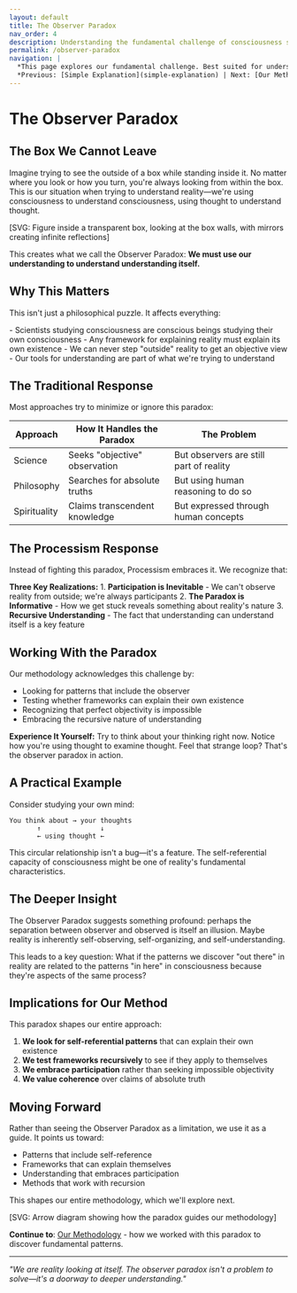 ```yaml
---
layout: default
title: The Observer Paradox
nav_order: 4
description: Understanding the fundamental challenge of consciousness studying consciousness
permalink: /observer-paradox
navigation: |
  *This page explores our fundamental challenge. Best suited for understanding our approach.*  
  *Previous: [Simple Explanation](simple-explanation) | Next: [Our Methodology](methodology)*
---
```


# The Observer Paradox

## The Box We Cannot Leave

Imagine trying to see the outside of a box while standing inside it. No matter where you look or how you turn, you're always looking from within the box. This is our situation when trying to understand reality—we're using consciousness to understand consciousness, using thought to understand thought.

<div class="diagram-container">
[SVG: Figure inside a transparent box, looking at the box walls, with mirrors creating infinite reflections]
</div>

This creates what we call the Observer Paradox: **We must use our understanding to understand understanding itself.**

## Why This Matters

This isn't just a philosophical puzzle. It affects everything:

<div class="key-insight">
- Scientists studying consciousness are conscious beings studying their own consciousness
- Any framework for explaining reality must explain its own existence
- We can never step "outside" reality to get an objective view
- Our tools for understanding are part of what we're trying to understand
</div>

## The Traditional Response

Most approaches try to minimize or ignore this paradox:

| Approach | How It Handles the Paradox | The Problem |
|----------|---------------------------|-------------|
| Science | Seeks "objective" observation | But observers are still part of reality |
| Philosophy | Searches for absolute truths | But using human reasoning to do so |
| Spirituality | Claims transcendent knowledge | But expressed through human concepts |

## The Processism Response

Instead of fighting this paradox, Processism embraces it. We recognize that:

<div class="key-insight">
<strong>Three Key Realizations:</strong>
1. <strong>Participation is Inevitable</strong> - We can't observe reality from outside; we're always participants
2. <strong>The Paradox is Informative</strong> - How we get stuck reveals something about reality's nature
3. <strong>Recursive Understanding</strong> - The fact that understanding can understand itself is a key feature
</div>

## Working With the Paradox

Our methodology acknowledges this challenge by:

- Looking for patterns that include the observer
- Testing whether frameworks can explain their own existence
- Recognizing that perfect objectivity is impossible
- Embracing the recursive nature of understanding

<div class="try-this">
<strong>Experience It Yourself:</strong> Try to think about your thinking right now. Notice how you're using thought to examine thought. Feel that strange loop? That's the observer paradox in action.
</div>

## A Practical Example

Consider studying your own mind:

```
You think about → your thoughts
       ↑               ↓
       ← using thought ←
```

This circular relationship isn't a bug—it's a feature. The self-referential capacity of consciousness might be one of reality's fundamental characteristics.

## The Deeper Insight

<div class="key-insight">
The Observer Paradox suggests something profound: perhaps the separation between observer and observed is itself an illusion. Maybe reality is inherently self-observing, self-organizing, and self-understanding.
</div>

This leads to a key question: What if the patterns we discover "out there" in reality are related to the patterns "in here" in consciousness because they're aspects of the same process?

## Implications for Our Method

This paradox shapes our entire approach:

1. **We look for self-referential patterns** that can explain their own existence
2. **We test frameworks recursively** to see if they apply to themselves
3. **We embrace participation** rather than seeking impossible objectivity
4. **We value coherence** over claims of absolute truth

## Moving Forward

Rather than seeing the Observer Paradox as a limitation, we use it as a guide. It points us toward:
- Patterns that include self-reference
- Frameworks that can explain themselves
- Understanding that embraces participation
- Methods that work with recursion

This shapes our entire methodology, which we'll explore next.

<div class="diagram-container">
[SVG: Arrow diagram showing how the paradox guides our methodology]
</div>

**Continue to**: [Our Methodology](methodology) - how we worked with this paradox to discover fundamental patterns.

---

*"We are reality looking at itself. The observer paradox isn't a problem to solve—it's a doorway to deeper understanding."*
